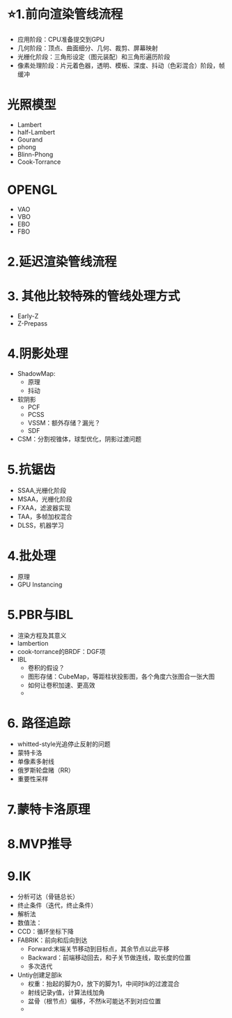 # ⭐1.前向渲染管线流程
- 应用阶段：CPU准备提交到GPU
- 几何阶段：顶点、曲面细分、几何、裁剪、屏幕映射
- 光栅化阶段：三角形设定（图元装配）和三角形遍历阶段
- 像素处理阶段：片元着色器，透明、模板、深度、抖动（色彩混合）阶段，帧缓冲

# 光照模型
- Lambert
- half-Lambert
- Gourand
- phong
- Blinn-Phong
- Cook-Torrance


# OPENGL
- VAO
- VBO
- EBO
- FBO



# 2.延迟渲染管线流程


# 3. 其他比较特殊的管线处理方式
- Early-Z
- Z-Prepass


# 4.阴影处理
- ShadowMap:
	- 原理
	- 抖动
- 软阴影
	- PCF
	- PCSS
	- VSSM：额外存储？漏光？
	- SDF
- CSM：分割视锥体，球型优化，阴影过渡问题

# 5.抗锯齿
- SSAA,光栅化阶段
- MSAA，光栅化阶段
- FXAA，滤波器实现
- TAA，多帧加权混合
- DLSS，机器学习

# 4.批处理
- 原理
- GPU Instancing

# 5.PBR与IBL
- 渲染方程及其意义
- lambertion
- cook-torrance的BRDF：DGF项
- IBL
	- 卷积的假设？
	- 图形存储：CubeMap，等距柱状投影图，各个角度六张图合一张大图
	- 如何让卷积加速、更高效
	- 
# 6. 路径追踪
- whitted-style光追停止反射的问题
- 蒙特卡洛
- 单像素多射线
- 俄罗斯轮盘赌（RR）
- 重要性采样
# 7.蒙特卡洛原理

# 8.MVP推导


# 9.IK
- 分析可达（骨链总长）
- 终止条件（迭代，终止条件）
- 解析法
- 数值法：
- CCD：循环坐标下降
- FABRIK：前向和后向到达
	- Forward:末端关节移动到目标点，其余节点以此平移
	- Backward：前端移动回去，和子关节做连线，取长度的位置
	- 多次迭代
- Untiy创建足部ik
	- 权重：抬起的脚为0，放下的脚为1，中间时ik的过渡混合
	- 射线记录y值，计算法线加角
	- 盆骨（根节点）偏移，不然ik可能达不到对应位置
	- 
